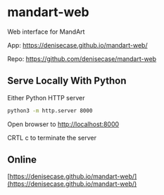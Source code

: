 # mandart-web

Web interface for MandArt

App: <https://denisecase.github.io/mandart-web/>

Repo: <https://github.com/denisecase/mandart-web>


## Serve Locally With Python

Either Python HTTP server

```zsh
python3 -m http.server 8000
```
Open browser to [http://localhost:8000](http://localhost:8000)

CRTL c to terminate the server


##  Online

[https://denisecase.github.io/mandart-web/](https://denisecase.github.io/mandart-web/)

